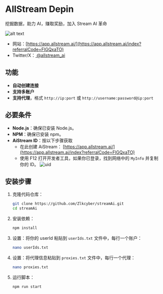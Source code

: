 # AllStream Depin
挖掘数据，助力 AI，赚取奖励，加入 Stream AI 革命

![alt text](image-2.png)

- 网站：[https://app.allstream.ai/](https://app.allstream.ai/index?referralCode=FlGQxaTO)
- Twitter/X：[ @allstream_ai](https://x.com/allstream_ai)

## 功能

- **自动创建连接**
- **支持多账户**
- **支持代理**，格式 `http://ip:port` 或 `http://username:password@ip:port`

## 必要条件

- **Node.js**：确保已安装 Node.js。
- **NPM**：确保已安装 npm。
- **AiStream ID**：按以下步骤获取
  - 在此创建 AiStream： [https://app.allstream.ai/](https://app.allstream.ai/index?referralCode=FlGQxaTO)
  - 使用 F12 打开开发者工具，如果你已登录，找到网络中的 `MyInfo` 并复制你的 ID。
   ![uid](image-1.png)

## 安装步骤

1. 克隆代码仓库：
   ```bash
   git clone https://github.com/Zlkcyber/streamAi.git
   cd streamAi
   ```

2. 安装依赖：
   ```bash
   npm install
   ```

3. 设置：将你的 userId 粘贴到 `userIds.txt` 文件中，每行一个账户：
   ```bash
   nano userIds.txt
   ```

4. 设置：将代理信息粘贴到 `proxies.txt` 文件中，每行一个代理：
   ```bash
   nano proxies.txt
   ```

5. 运行脚本：
   ```bash
   npm run start
   ```

